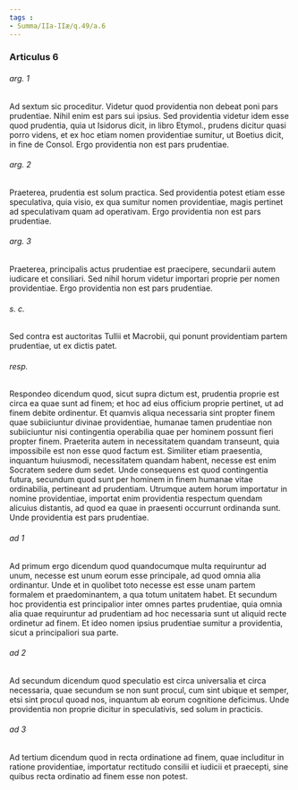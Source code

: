 ```yaml
---
tags : 
- Summa/IIa-IIæ/q.49/a.6
---
```


### Articulus 6

###### arg. 1
Ad sextum sic proceditur. Videtur quod providentia non debeat poni pars prudentiae. Nihil enim est pars sui ipsius. Sed providentia videtur idem esse quod prudentia, quia ut Isidorus dicit, in libro Etymol., prudens dicitur quasi porro videns, et ex hoc etiam nomen providentiae sumitur, ut Boetius dicit, in fine de Consol. Ergo providentia non est pars prudentiae.

###### arg. 2
Praeterea, prudentia est solum practica. Sed providentia potest etiam esse speculativa, quia visio, ex qua sumitur nomen providentiae, magis pertinet ad speculativam quam ad operativam. Ergo providentia non est pars prudentiae.

###### arg. 3
Praeterea, principalis actus prudentiae est praecipere, secundarii autem iudicare et consiliari. Sed nihil horum videtur importari proprie per nomen providentiae. Ergo providentia non est pars prudentiae.

###### s. c.
Sed contra est auctoritas Tullii et Macrobii, qui ponunt providentiam partem prudentiae, ut ex dictis patet.

###### resp.
Respondeo dicendum quod, sicut supra dictum est, prudentia proprie est circa ea quae sunt ad finem; et hoc ad eius officium proprie pertinet, ut ad finem debite ordinentur. Et quamvis aliqua necessaria sint propter finem quae subiiciuntur divinae providentiae, humanae tamen prudentiae non subiiciuntur nisi contingentia operabilia quae per hominem possunt fieri propter finem. Praeterita autem in necessitatem quandam transeunt, quia impossibile est non esse quod factum est. Similiter etiam praesentia, inquantum huiusmodi, necessitatem quandam habent, necesse est enim Socratem sedere dum sedet. Unde consequens est quod contingentia futura, secundum quod sunt per hominem in finem humanae vitae ordinabilia, pertineant ad prudentiam. Utrumque autem horum importatur in nomine providentiae, importat enim providentia respectum quendam alicuius distantis, ad quod ea quae in praesenti occurrunt ordinanda sunt. Unde providentia est pars prudentiae.

###### ad 1
Ad primum ergo dicendum quod quandocumque multa requiruntur ad unum, necesse est unum eorum esse principale, ad quod omnia alia ordinantur. Unde et in quolibet toto necesse est esse unam partem formalem et praedominantem, a qua totum unitatem habet. Et secundum hoc providentia est principalior inter omnes partes prudentiae, quia omnia alia quae requiruntur ad prudentiam ad hoc necessaria sunt ut aliquid recte ordinetur ad finem. Et ideo nomen ipsius prudentiae sumitur a providentia, sicut a principaliori sua parte.

###### ad 2
Ad secundum dicendum quod speculatio est circa universalia et circa necessaria, quae secundum se non sunt procul, cum sint ubique et semper, etsi sint procul quoad nos, inquantum ab eorum cognitione deficimus. Unde providentia non proprie dicitur in speculativis, sed solum in practicis.

###### ad 3
Ad tertium dicendum quod in recta ordinatione ad finem, quae includitur in ratione providentiae, importatur rectitudo consilii et iudicii et praecepti, sine quibus recta ordinatio ad finem esse non potest.

